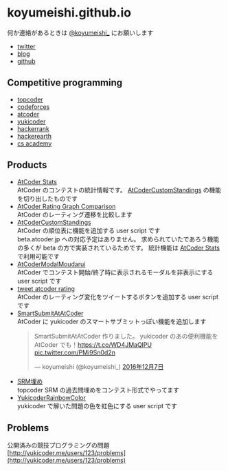 # koyumeishi.github.io
  何か連絡があるときは [@koyumeishi_](https://twitter.com/koyumeishi_) にお願いします  

  * [twitter](https://twitter.com/koyumeishi_)
  * [blog](http://koyumeishi.hatenablog.com/)
  * [github](https://github.com/koyumeishi/)

## Competitive programming
  * [topcoder](https://www.topcoder.com/members/koyumeishi/)
  * [codeforces](http://codeforces.com/profile/koyumeishi)
  * [atcoder](https://atcoder.jp/user/koyumeishi)
  * [yukicoder](http://yukicoder.me/users/123)
  * [hackerrank](https://www.hackerrank.com/koyumeishi)
  * [hackerearth](https://www.hackerearth.com/@koyumeishi)
  * [cs academy](https://csacademy.com/user/koyumeishi)

## Products
  * [AtCoder Stats](https://atcoderstats.appspot.com/)  
    AtCoder のコンテストの統計情報です。 [AtCoderCustomStandings](https://github.com/koyumeishi/atcoder_script#AtCoderCustomStandings) の機能を切り出したものです  
  * [AtCoder Rating Graph Comparison](http://atcoderratinggraphcomparison.appspot.com/)  
    AtCoder のレーティング遷移を比較します
  * [AtCoderCustomStandings](https://github.com/koyumeishi/atcoder_script#AtCoderCustomStandings)  
    AtCoder の順位表に機能を追加する user script です  
    beta.atcoder.jp への対応予定はありません。 求められていたであろう機能の多くが beta の方で実装されているためです。 
    統計機能は [AtCoder Stats](https://atcoderstats.appspot.com/) で利用可能です
  * [AtCoderModalMoudarui ](https://github.com/koyumeishi/atcoder_script#AtCoderModalMoudarui)  
    AtCoder でコンテスト開始/終了時に表示されるモーダルを非表示にする user script です
  * [tweet atcoder rating](https://gist.github.com/koyumeishi/fe100716f1b3a59492acc01ed74416f6)  
    AtCoder のレーティング変化をツイートするボタンを追加する user script です  
  * [SmartSubmitAtAtCoder](https://gist.github.com/koyumeishi/09f68ee93e0982e0fefe8bfaafa44b70)  
    AtCoder に yukicoder のスマートサブミットっぽい機能を追加します  
    <blockquote class="twitter-tweet" data-lang="ja"><p lang="ja" dir="ltr">SmartSubmitAtAtCoder 作りました。 yukicoder のあの便利機能を AtCoder でも！<a href="https://t.co/WD4JMaQlPU">https://t.co/WD4JMaQlPU</a> <a href="https://t.co/PMi9Sn0d2n">pic.twitter.com/PMi9Sn0d2n</a></p>&mdash; koyumeishi (@koyumeishi_) <a href="https://twitter.com/koyumeishi_/status/806542476546740224">2016年12月7日</a></blockquote>
<script async src="//platform.twitter.com/widgets.js" charset="utf-8"></script>
  * [SRM埋め](https://koyumeishi.github.io/surumeume/)  
    topcoder SRM の過去問埋めをコンテスト形式でやってます
  * [YukicoderRainbowColor](https://gist.github.com/koyumeishi/65f6efb0206b8cc0590623362808302a)  
    yukicoder で解いた問題の色を虹色にする user script です  

## Problems
  公開済みの競技プログラミングの問題  
  [http://yukicoder.me/users/123/problems](http://yukicoder.me/users/123/problems)